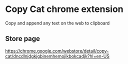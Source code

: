 # Copy Cat chrome extension
Copy and append any text on the web to clipboard

## Store page
https://chrome.google.com/webstore/detail/copy-cat/dncdlnjdgkjgbinemhemojikbokcadjk?hl=en-US
